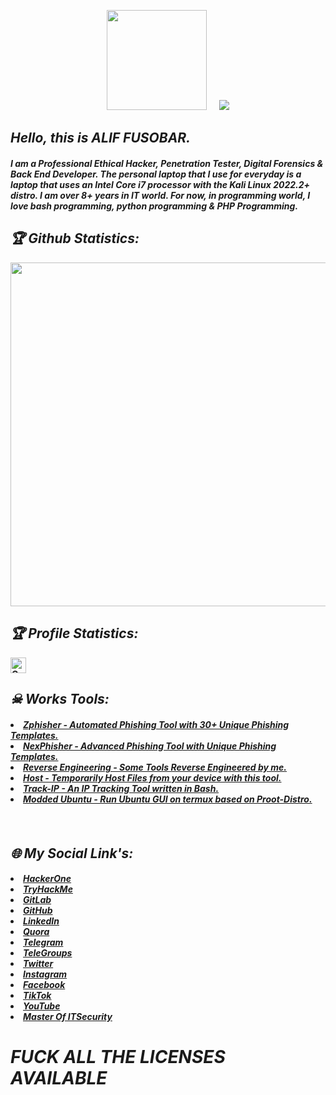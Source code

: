 <!-- Github README -->
<p align="center"><a href="https://github.com/Xcod3bughunt3r">
<img height="160" src="https://github-readme-stats.vercel.app/api?username=Xcod3bughunt3r&show_icons=true&include_all_commits=true&theme=react&cache_seconds=3200&hide_border=true" /></a>
&nbsp;&nbsp;&nbsp;
<a href="https://github.com/Xcod3bughunt3r"><img src="https://github-readme-stats.vercel.app/api/top-langs/?username=Xcod3bughunt3r&layout=compact&theme=react&hide_border=true" />
</a></p>

<h2><b><i>Hello, this is ALIF FUSOBAR.</i></b></h2>
<h4><b><i>I am a Professional Ethical Hacker, Penetration Tester, Digital Forensics & Back End Developer. The personal laptop that I use for everyday is a laptop that uses an Intel Core i7 processor with the Kali Linux 2022.2+ distro. I am over 8+ years in IT world.  For now, in programming world, I love bash programming, python programming & PHP Programming.</i><b></h4>

<h2><b><i>🏆 Github Statistics:</i></b></h2>
<a href="https://github.com/Xcod3bughunt3r"><img width=550 src="https://github-profile-trophy.vercel.app/?username=Xcod3bughunt3r&theme=dracula&no-frame=true&title=Followers,Stars,Commit,Repository,Issues"/></a>
<h2><b><i>🏆 Profile Statistics:</i></b></h2>
<a href="https://github.com/Xcod3bughunt3r"><img height="25" title="Counter" src="https://komarev.com/ghpvc/?username=Xcod3bughunt3r&color=blueviolet&style=flat-square"></a>

<br>

<h2><b><i>☠ Works Tools:</i></b></h2>
<h5><li><i><a href="https://github.com/htr-tech/zphisher">Zphisher - Automated Phishing Tool with 30+ Unique Phishing Templates.</a>
<li> <a href="https://github.com/htr-tech/nexphisher">NexPhisher - Advanced Phishing Tool with Unique Phishing Templates.</a>
<li> <a href="https://github.com/hax0rtahm1d/Reverse-Engineering">Reverse Engineering - Some Tools Reverse Engineered by me.</a>
<li> <a href="https://github.com/htr-tech/host">Host - Temporarily Host Files from your device with this tool.</a>
<li> <a href="https://github.com/htr-tech/track-ip">Track-IP - An IP Tracking Tool written in Bash.</a>
<li> <a href="https://github.com/modded-ubuntu/modded-ubuntu">Modded Ubuntu - Run Ubuntu GUI on termux based on Proot-Distro.</a></i><h5>
  
 <br>

<h2><b><i>🌐 My Social Link's:</i></b></h2>
<h5><li><i><a href="https://hackerone.com/xcod3bughunt3r">HackerOne</a></li>
<li><a href="https://tryhackme.com/p/Xcod3bughunt3r">TryHackMe</a></li>
<li><a href="https://gitlab.com/Xcod3bughunt3r">GitLab</a></li>
<li><a href="https://github.com/Xcod3bughunt3r">GitHub</a></li>
<li><a href="https://www.linkedin.com/in/xcod3bughunt3r">LinkedIn</a></li>
<li><a href="https://id.quora.com/profile/ALIF-FUSOBAR?ch=10&oid=1837835981&share=f20a095b&srid=hk8GQ9&target_type=user">Quora</a></li>
<li><a href="https://t.me/xcod3bughunt3r">Telegram</a></li>
<li><a href="https://t.me/itpeopleindonesia">TeleGroups</a></li>
<li><a href="https://mobile.twitter.com/Xcod3bughunt3r">Twitter</a></li>
<li><a href="https://www.instagram.com/xcod3bughunt3r">Instagram</a></li>
<li><a href="https://www.facebook.com/profile.php?id=100082527189835">Facebook</a></li>
<li><a href="https://tiktok.com/xcod3bughunt3r">TikTok</a></li>
<li><a href="https://www.youtube.com/channel/UCDRFcjutewkhAioAuqTB5wg">YouTube</a></li>
<li><a href="https://itsecurity.id">Master Of ITSecurity</a></li></i></h5>

<h1><i>FUCK ALL THE LICENSES AVAILABLE</i></h1>
